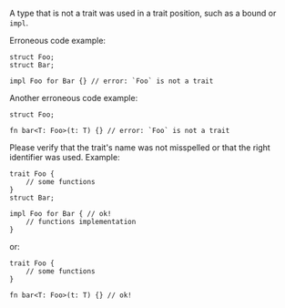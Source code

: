 A type that is not a trait was used in a trait position, such as a bound
or `impl`.

Erroneous code example:

```compile_fail,E0404
struct Foo;
struct Bar;

impl Foo for Bar {} // error: `Foo` is not a trait
```

Another erroneous code example:

```compile_fail,E0404
struct Foo;

fn bar<T: Foo>(t: T) {} // error: `Foo` is not a trait
```

Please verify that the trait's name was not misspelled or that the right
identifier was used. Example:

```
trait Foo {
    // some functions
}
struct Bar;

impl Foo for Bar { // ok!
    // functions implementation
}
```

or:

```
trait Foo {
    // some functions
}

fn bar<T: Foo>(t: T) {} // ok!
```
